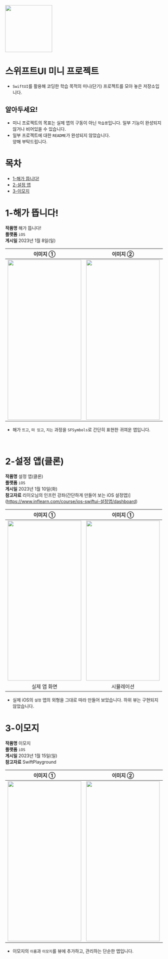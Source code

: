 <img src="https://user-images.githubusercontent.com/21079970/211797254-babc20dc-10c1-4edd-8ce2-56b1e6ee497c.png" align="center" width="150" height="150">

# 스위프트UI 미니 프로젝트
* `SwiftUI`를 활용해 코딩한 학습 목적의 미니(단기) 프로젝트를 모아 놓은 저장소입니다.

## 알아두세요!
* 미니 프로젝트의 목표는 실제 앱의 구동이 아닌 `학습용`입니다. 일부 기능이 완성되지 않거나 비어있을 수 있습니다.
* 일부 프로젝트에 대한 `README`가 완성되지 않았습니다.<br>양해 부탁드립니다.

# 목차
* [1-해가 뜹니다!](/1-sunrise)
* [2-설정 앱](/2-setting)
* [3-이모지](/3-emoji)

# 1-해가 뜹니다!

**작품명** 해가 뜹니다! <br>
**플랫폼** `iOS` <br>
**게시일**  2023년 1월 8일(일) <br>

| 이미지 ① | 이미지 ② | 이미지 ③ |
| :--: | :--: | :--: |
| <img src="https://user-images.githubusercontent.com/21079970/211800337-9e3299cb-5f10-46e3-85fb-edcc26cfea9e.png" align="center" width="235" height="511"> | <img src="https://user-images.githubusercontent.com/21079970/211800436-aef29837-d3c1-4361-9ae0-a4da436a22fb.png" align="center" width="235" height="511"> | <img src="https://user-images.githubusercontent.com/21079970/211800208-4271baab-b0e4-4d2f-8002-af9f933fdf0e.png" align="center" width="235" height="511"> |

* 해가 `뜨고`, `떠 있고`, `지는` 과정을 `SFSymbols`로 간단히 표현한 귀여운 앱입니다.

<br>

# 2-설정 앱(클론)

**작품명** 설정 앱(클론) <br>
**플랫폼** `iOS` <br>
**게시일**  2023년 1월 10일(화) <br>
**참고자료** 리이오님의 인프런 강좌(간단하게 만들어 보는 iOS 설정앱)](https://www.inflearn.com/course/ios-swiftui-설정앱/dashboard)

| 이미지 ① | 이미지 ① |
| :--: | :--: |
| <img src="https://user-images.githubusercontent.com/21079970/211802759-43a5a01f-9a41-41f9-92e5-b28ff7878bfb.jpeg" align="center" width="235" height="511"> | <img src="https://user-images.githubusercontent.com/21079970/211802832-eba1df83-4284-47b6-977b-5d1e0bab76db.png" align="center" width="235" height="511"> |
| 실제 앱 화면 | 시뮬레이션 |

* 실제 iOS의 `설정` 앱의 외형을 그대로 따라 만들어 보았습니다. 하위 뷰는 구현되지 않았습니다.

# 3-이모지

**작품명** 이모지 <br>
**플랫폼** `iOS` <br>
**게시일**  2023년 1월 15일(일) <br>
**참고자료** SwiftPlayground

| 이미지 ① | 이미지 ② | 이미지 ③ |
| :--: | :--: | :--: |
| <img src="https://user-images.githubusercontent.com/21079970/212540818-98f385b3-45c1-42af-9ae1-a591509509b4.png" align="center" width="235" height="511"> | <img src="https://user-images.githubusercontent.com/21079970/212540821-4f7574d6-03de-4b98-9d46-473610f3c8f6.png" align="center" width="235" height="511"> | <img src="https://user-images.githubusercontent.com/21079970/212540823-fc11b004-ce9a-42cc-a44e-6e9ce02c2e01.png" align="center" width="235" height="511"> |

* 이모지의 `이름`과 `이모지`를 뷰에 추가하고, 관리하는 단순한 앱입니다.


